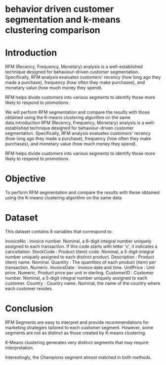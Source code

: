 # behavior driven customer segmentation and k-means clustering comparison

# Introduction
RFM (Recency, Frequency, Monetary) analysis is a well-established technique designed for behaviour-driven customer segmentation. Specifically, RFM analysis evaluates customers' recency (how long ago they made a purchase), frequency (how often they make purchases), and monetary value (how much money they spend).

RFM helps divide customers into various segments to identify those more likely to respond to promotions.

  We will perform RFM segmentation and compare the results with those obtained using the K-means clustering algorithm on the same data.Introduction
RFM (Recency, Frequency, Monetary) analysis is a well-established technique designed for behaviour-driven customer segmentation. Specifically, RFM analysis evaluates customers' recency (how long ago they made a purchase), frequency (how often they make purchases), and monetary value (how much money they spend).

RFM helps divide customers into various segments to identify those more likely to respond to promotions.

# Objective 
  To perform RFM segmentation and compare the results with those obtained using the K-means clustering algorithm on the same data.

# Dataset
This dataset contains 8 variables that correspond to:

InvoiceNo : Invoice number. Nominal, a 6-digit integral number uniquely assigned to each transaction. If this code starts with letter 'c', it indicates a cancellation.
StockCode : Product (item) code. Nominal, a 5-digit integral number uniquely assigned to each distinct product.
Description : Product (item) name. Nominal.
Quantity : The quantities of each product (item) per transaction. Numeric.
InvoiceDate : Invoice date and time.
UnitPrice : Unit price. Numeric, Product price per unit in sterling.
CustomerID : Customer number. Nominal, a 5-digit integral number uniquely assigned to each customer.
Country : Country name. Nominal, the name of the country where each customer resides.

# Conclusion
RFM Segments are easy to interpret and provide recommendations for marketing strategies tailored to each customer segment. However, some segments are not as distinct as those created by K-means clustering.

K-Means clustering generates very distinct segments that may require interpretation.

Interestingly, the Champions segment almost matched in both methods.

​
